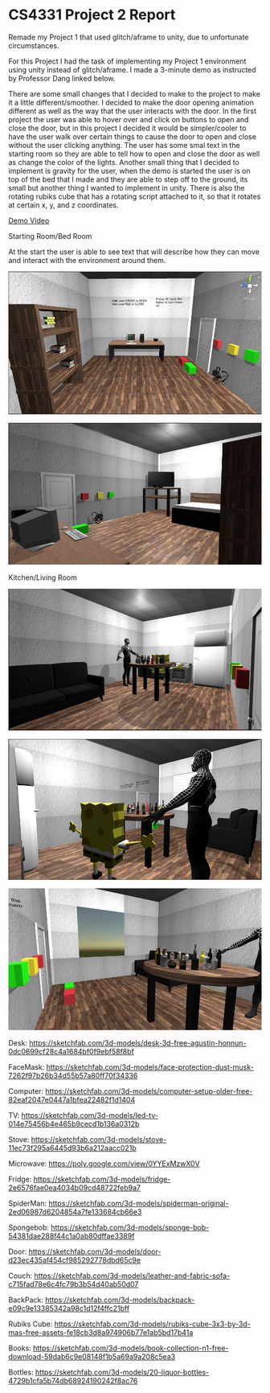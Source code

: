 

# CS4331 Project 2 Report
Remade my Project 1 that used glitch/aframe to unity, due to unfortunate circumstances.

For this Project I had the task of implementing my Project 1 environment using unity instead of glitch/aframe. I made a 3-minute demo as instructed by Professor Dang linked below. 

There are some small changes that I decided to make to the project to make it a little different/smoother. I decided to make the door opening animation different as well as the way that the user interacts with the door. In the first project the user was able to hover over and click on buttons to open and close the door, but in this project I decided it would be simpler/cooler to have the user walk over certain things to cause the door to open and close without the user clicking anything. The user has some smal text in the starting room so they are able to tell how to open and close the door as well as change the color of the lights. Another small thing that I decided to implement is gravity for the user, when the demo is started the user is on top of the bed that I made and they are able to step off to the ground, its small but another thing I wanted to implement in unity. There is also the rotating rubiks cube that has a rotating script attached to it, so that it rotates at certain x, y, and z coordinates. 

[Demo Video](https://youtu.be/uWThQMeh--8)

Starting Room/Bed Room

At the start the user is able to see text that will describe how they can move and interact with the environment around them. 

![](images/Startingroom1.JPG)

![](images/startingroom2.JPG)





Kitchen/Living Room

![](images/Otherroom1.JPG)

![](images/otherroom2.JPG)

![](images/otherroom3.JPG)



Desk:
https://sketchfab.com/3d-models/desk-3d-free-agustin-honnun-0dc0699cf28c4a1684bf0f9ebf58f8bf

FaceMask:
https://sketchfab.com/3d-models/face-protection-dust-musk-7262f97b26b34d55b57a80ff70f34336

Computer:
https://sketchfab.com/3d-models/computer-setup-older-free-82eaf2047e0447a1bfea22482f1d1404

TV:
https://sketchfab.com/3d-models/led-tv-014e75456b4e465b9cecd1b136a0312b

Stove:
https://sketchfab.com/3d-models/stove-11ec73f295a6445d93b6a212aacc021b

Microwave:
https://poly.google.com/view/0YYExMzwX0V

Fridge:
https://sketchfab.com/3d-models/fridge-2e6576fae0ea4034b09cd48722feb9a7

SpiderMan:
https://sketchfab.com/3d-models/spiderman-original-2ed06987d6204854a7fe133684cb66e3

Spongebob:
https://sketchfab.com/3d-models/sponge-bob-54381dae288f44c1a0ab80dffae3389f

Door:
https://sketchfab.com/3d-models/door-d23ec435af454cf985292778dbd65c9e

Couch:
https://sketchfab.com/3d-models/leather-and-fabric-sofa-c715fad78e6c4fc79b3b54d40ab50d07

BackPack:
https://sketchfab.com/3d-models/backpack-e09c9e13385342a98c1d12f4ffc21bff

Rubiks Cube:
https://sketchfab.com/3d-models/rubiks-cube-3x3-by-3d-mas-free-assets-fe18cb3d8a974906b77e1ab5bd17b41a
  
Books:
https://sketchfab.com/3d-models/book-collection-n1-free-download-59dab6c9e08148f1b5a69a9a208c5ea3

Bottles:
https://sketchfab.com/3d-models/20-liquor-bottles-4729b1cfa5b74db68924190242f8ac76
